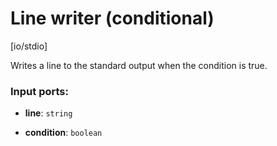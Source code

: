 # Line writer (conditional)

[io/stdio]

Writes a line to the standard output when the condition is true.

### Input ports:

* __line__: `string`


* __condition__: `boolean`

